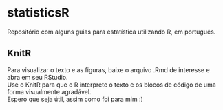# statisticsR
Repositório com alguns guias para estatística utilizando R, em português.  

## KnitR  
Para visualizar o texto e as figuras, baixe o arquivo .Rmd de interesse e abra em seu RStudio.  
Use o KnitR para que o R interprete o texto e os blocos de código de uma forma visualmente agradável.  
Espero que seja útil, assim como foi para mim :)
